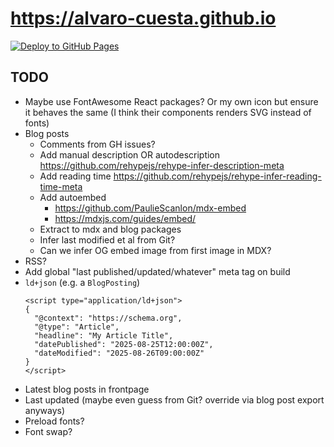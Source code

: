 # https://alvaro-cuesta.github.io

[![Deploy to GitHub Pages](https://github.com/alvaro-cuesta/alvaro-cuesta.github.io/actions/workflows/deploy.yml/badge.svg)](https://github.com/alvaro-cuesta/alvaro-cuesta.github.io/actions/workflows/deploy.yml)

## TODO

- Maybe use FontAwesome React packages? Or my own icon but ensure it behaves the same (I think their
  components renders SVG instead of fonts)
- Blog posts
  - Comments from GH issues?
  - Add manual description OR autodescription https://github.com/rehypejs/rehype-infer-description-meta
  - Add reading time https://github.com/rehypejs/rehype-infer-reading-time-meta
  - Add autoembed
    - https://github.com/PaulieScanlon/mdx-embed
    - https://mdxjs.com/guides/embed/
  - Extract to mdx and blog packages
  - Infer last modified et al from Git?
  - Can we infer OG embed image from first image in MDX?
- RSS?
- Add global "last published/updated/whatever" meta tag on build
- `ld+json` (e.g. a `BlogPosting`)
  ```
  <script type="application/ld+json">
  {
    "@context": "https://schema.org",
    "@type": "Article",
    "headline": "My Article Title",
    "datePublished": "2025-08-25T12:00:00Z",
    "dateModified": "2025-08-26T09:00:00Z"
  }
  </script>
  ```
- Latest blog posts in frontpage
- Last updated (maybe even guess from Git? override via blog post export anyways)
- Preload fonts?
- Font swap?
